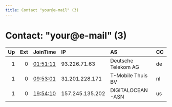 ```yaml
---
title: Contact "your@e-mail" (3)
---
```


# Contact: "your@e-mail" (3)

|   Up |   Ext | JoinTime                                                                                              | IP              | AS                  | CC   |   ORp |   Dirp | OS    | Version   | Nickname         |   eFamMembers |
|-----:|------:|:------------------------------------------------------------------------------------------------------|:----------------|:--------------------|:-----|------:|-------:|:------|:----------|:-----------------|--------------:|
|    1 |     0 | [01:51:11](https://nusenu.github.io/OrNetStats/w/relay/FB07EAF91050D241A785A076B282D56B3CCA01EB.html) | 93.226.71.63    | Deutsche Telekom AG | de   |  4443 |      0 | Linux | 0.3.5.15  | GG224            |             1 |
|    1 |     0 | [09:53:01](https://nusenu.github.io/OrNetStats/w/relay/A633EB3FCBF60E8A0C87AD75C704E2BDEBABF12B.html) | 31.201.228.171  | T-Mobile Thuis BV   | nl   |  9001 |      0 | Linux | 0.4.6.8   | anodeorsomething |             1 |
|    1 |     0 | [19:54:10](https://nusenu.github.io/OrNetStats/w/relay/15FEC408BE299AFF6F650AE686B711EC13C1D728.html) | 157.245.135.202 | DIGITALOCEAN-ASN    | us   |   443 |      0 | Linux | 0.4.2.7   | inverseseries    |             1 |
